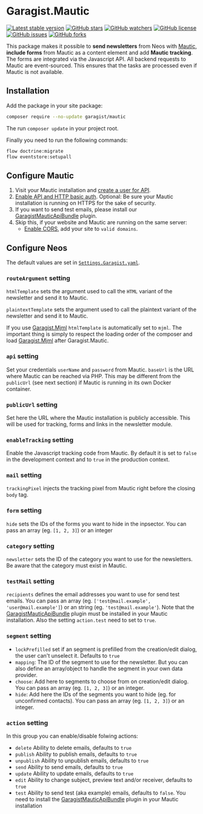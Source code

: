 # Garagist.Mautic

[![Latest stable version]][packagist] [![GitHub stars]][stargazers] [![GitHub watchers]][subscription]
[![GitHub license]][license] [![GitHub issues]][issues] [![GitHub forks]][network]

This package makes it possible to **send newsletters** from Neos with [Mautic], **include forms** from Mautic as a
content element and add **Mautic tracking**. The forms are integrated via the Javascript API. All backend requests to
Mautic are event-sourced. This ensures that the tasks are processed even if Mautic is not available.

## Installation

Add the package in your site package:

```bash
composer require --no-update garagist/mautic
```

The run `composer update` in your project root.

Finally you need to run the following commands:

```bash
flow doctrine:migrate
flow eventstore:setupall
```

## Configure Mautic

1. Visit your Mautic installation and [create a user for API].
2. [Enable API and HTTP basic auth]. Optional: Be sure your Mautic installation is running on HTTPS for the sake of
   security.
3. If you want to send test emails, please install our [GaragistMauticApiBundle] plugin.
4. Skip this, if your website and Mautic are running on the same server:
   - [Enable CORS], add your site to `valid domains`.

## Configure Neos

The default values are set in [`Settings.Garagist.yaml`].

### `routeArgument` setting

`htmlTemplate` sets the argument used to call the `HTML` variant of the newsletter and send it to Mautic.

`plaintextTemplate` sets the argument used to call the plaintext variant of the newsletter and send it to Mautic.

If you use [Garagist.Mjml] `htmlTemplate` is automatically set to `mjml`. The important thing is simply to respect the
loading order of the composer and load [Garagist.Mjml] after Garagist.Mautic.

### `api` setting

Set your credentials `userName` and `password` from Mautic. `baseUrl` is the URL where Mautic can be reached via PHP.
This may be different from the `publicUrl` (see next section) if Mautic is running in its own Docker container.

### `publicUrl` setting

Set here the URL where the Mautic installation is publicly accessible. This will be used for tracking, forms and links
in the newsletter module.

### `enableTracking` setting

Enable the Javascript tracking code from Mautic. By default it is set to `false` in the development context and to
`true` in the production context.

### `mail` setting

`trackingPixel` injects the tracking pixel from Mautic right before the closing `body` tag.

### `form` setting

`hide` sets the IDs of the forms you want to hide in the inpsector. You can pass an array (eg. `[1, 2, 3]`) or an
integer

### `category` setting

`newsletter` sets the ID of the category you want to use for the newsletters. Be aware that the category must exist in
Mautic.

### `testMail` setting

`recipients` defines the email addresses you want to use for send test emails. You can pass an array (eg.
`['test@mail.example', 'user@mail.example']`) or an string (eg. `'test@mail.example'`). Note that the
[GaragistMauticApiBundle] plugin must be installed in your Mautic installation. Also the setting `action.test` need to
set to `true`.

### `segment` setting

- `lockPrefilled` set if an segment is prefilled from the creation/edit dialog, the user can't unselect it. Defaults to
  `true`
- `mapping`: The ID of the segment to use for the newsletter. But you can also define an array/object to handle the
  segment in your own data provider.
- `choose`: Add here to segments to choose from on creation/edit dialog. You can pass an array (eg. `[1, 2, 3]`) or an
  integer.
- `hide`: Add here the IDs of the segments you want to hide (eg. for unconfirmed contacts). You can pass an array (eg.
  `[1, 2, 3]`) or an integer.

### `action` setting

In this group you can enable/disable folwing actions:

- `delete` Ability to delete emails, defaults to `true`
- `publish` Ability to publish emails, defaults to `true`
- `unpublish` Ability to unpublish emails, defaults to `true`
- `send` Ability to send emails, defaults to `true`
- `update` Ability to update emails, defaults to `true`
- `edit` Ability to change subject, preview text and/or receiver, defaults to `true`
- `test` Ability to send test (aka example) emails, defaults to `false`. You need to install the
  [GaragistMauticApiBundle] plugin in your Mautic installation

[packagist]: https://packagist.org/packages/garagist/mautic
[latest stable version]: https://poser.pugx.org/garagist/mautic/v/stable
[github issues]: https://img.shields.io/github/issues/Garagist/Garagist.Mautic
[issues]: https://github.com/Garagist/Garagist.Mautic/issues
[github forks]: https://img.shields.io/github/forks/Garagist/Garagist.Mautic
[network]: https://github.com/Garagist/Garagist.Mautic/network
[github stars]: https://img.shields.io/github/stars/Garagist/Garagist.Mautic
[stargazers]: https://github.com/Garagist/Garagist.Mautic/stargazers
[github license]: https://img.shields.io/github/license/Garagist/Garagist.Mautic
[license]: LICENSE
[github watchers]: https://img.shields.io/github/watchers/Garagist/Garagist.Mautic.svg
[subscription]: https://github.com/Garagist/Garagist.Mautic/subscription
[mautic]: https://www.mautic.org
[`settings.garagist.yaml`]: Configuration/Settings.Garagist.yaml
[garagist.mjml]: https://github.com/Garagist/Garagist.Mjml
[create a user for api]: https://docs.acquia.com/campaign-studio/settings/users-roles/
[enable api and http basic auth]: https://docs.acquia.com/campaign-studio/settings/api-quick-start/
[enable cors]: https://docs.acquia.com/campaign-studio/settings/configuration/#cors-settings
[garagistmauticapibundle]: https://github.com/Garagist/GaragistMauticApiBundle

